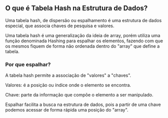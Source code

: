 ## O que é Tabela Hash na Estrutura de Dados?

Uma tabela hash, de dispersão ou espalhamento é uma estrutura de dados especial, que associa chaves de pesquisa e valores.

Uma tabela hash é uma generalização da ideia de array, porém utiliza uma função denominada Hashing para espalhar os elementos, fazendo com que os mesmos fiquem de forma não ordenada dentro do "array" que define a tabela.

### Por que espalhar?

A tabela hash permite a associação de "valores" a "chaves".

Valores: é a posição ou índice onde o elemento se encontra.

Chave: parte da informação que compõe o elemento a ser manipulado.

Espalhar facilita a busca na estrutura de dados, pois a partir de uma chave podemos acessar de forma rápida uma posição do "array".


